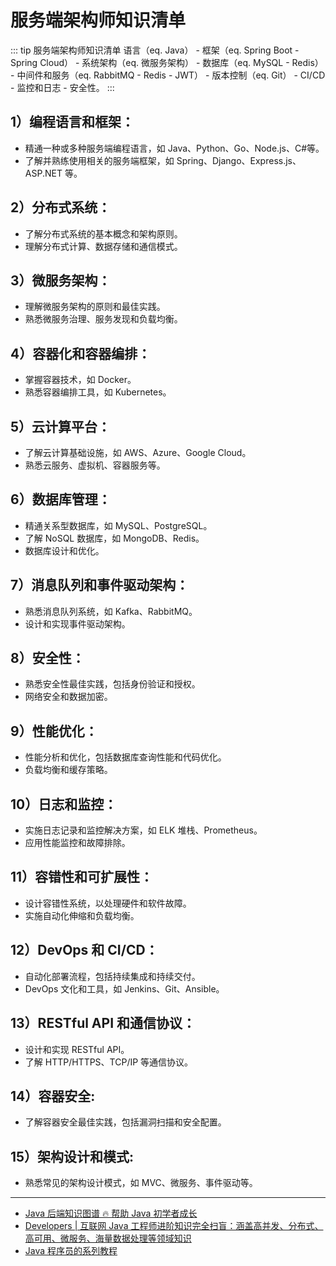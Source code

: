 # 服务端架构师知识清单

::: tip 服务端架构师知识清单
语言（eq. Java） - 框架（eq. Spring Boot - Spring Cloud） - 系统架构（eq. 微服务架构） - 数据库（eq. MySQL - Redis） - 中间件和服务（eq. RabbitMQ - Redis - JWT） - 版本控制（eq. Git） - CI/CD - 监控和日志 - 安全性。
:::

## 1）编程语言和框架：

- 精通一种或多种服务端编程语言，如 Java、Python、Go、Node.js、C#等。
- 了解并熟练使用相关的服务端框架，如 Spring、Django、Express.js、ASP.NET 等。

## 2）分布式系统：

- 了解分布式系统的基本概念和架构原则。
- 理解分布式计算、数据存储和通信模式。

## 3）微服务架构：

- 理解微服务架构的原则和最佳实践。
- 熟悉微服务治理、服务发现和负载均衡。

## 4）容器化和容器编排：

- 掌握容器技术，如 Docker。
- 熟悉容器编排工具，如 Kubernetes。

## 5）云计算平台：

- 了解云计算基础设施，如 AWS、Azure、Google Cloud。
- 熟悉云服务、虚拟机、容器服务等。

## 6）数据库管理：

- 精通关系型数据库，如 MySQL、PostgreSQL。
- 了解 NoSQL 数据库，如 MongoDB、Redis。
- 数据库设计和优化。

## 7）消息队列和事件驱动架构：

- 熟悉消息队列系统，如 Kafka、RabbitMQ。
- 设计和实现事件驱动架构。

## 8）安全性：

- 熟悉安全性最佳实践，包括身份验证和授权。
- 网络安全和数据加密。

## 9）性能优化：

- 性能分析和优化，包括数据库查询性能和代码优化。
- 负载均衡和缓存策略。

## 10）日志和监控：

- 实施日志记录和监控解决方案，如 ELK 堆栈、Prometheus。
- 应用性能监控和故障排除。

## 11）容错性和可扩展性：

- 设计容错性系统，以处理硬件和软件故障。
- 实施自动化伸缩和负载均衡。

## 12）DevOps 和 CI/CD：

- 自动化部署流程，包括持续集成和持续交付。
- DevOps 文化和工具，如 Jenkins、Git、Ansible。

## 13）RESTful API 和通信协议：

- 设计和实现 RESTful API。
- 了解 HTTP/HTTPS、TCP/IP 等通信协议。

## 14）容器安全:

- 了解容器安全最佳实践，包括漏洞扫描和安全配置。

## 15）架构设计和模式:

- 熟悉常见的架构设计模式，如 MVC、微服务、事件驱动等。

---

- [Java 后端知识图谱 🔥 帮助 Java 初学者成长](https://github.com/ZhongFuCheng3y/athena)
- [Developers | 互联网 Java 工程师进阶知识完全扫盲：涵盖高并发、分布式、高可用、微服务、海量数据处理等领域知识](https://github.com/doocs/advanced-java)
- [Java 程序员的系列教程](https://github.com/crisxuan/bestJavaer)
